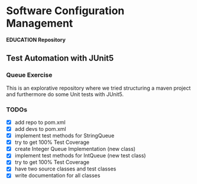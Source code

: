 # Software Configuration Management #

**EDUCATION Repository**

## Test Automation with JUnit5 ##

### Queue Exercise ###

This is an explorative repository where we tried structuring a maven project and furthermore do some Unit tests with JUnit5.

### TODOs ###

- [x] add repo to pom.xml
- [x] add devs to pom.xml
- [x] implement test methods for StringQueue
- [x] try to get 100% Test Coverage
- [x] create Integer Queue Implementation (new class)
- [x] implement test methods for IntQueue (new test class)
- [x] try to get 100% Test Coverage
- [x] have two source classes and test classes 
- [x] write documentation for all classes
